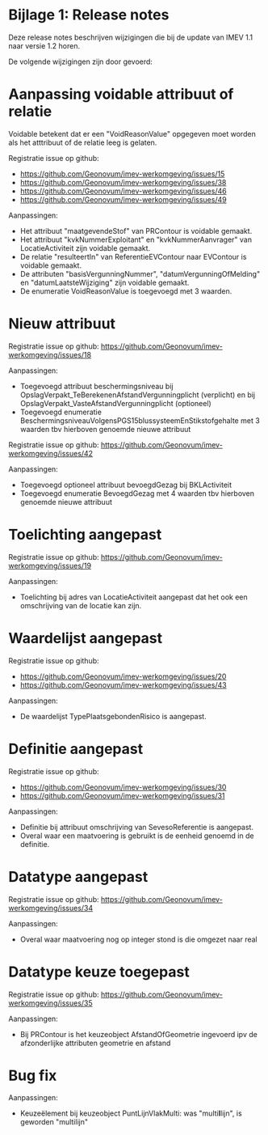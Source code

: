 Bijlage 1: Release notes
=========

Deze release notes beschrijven wijzigingen die bij de update van IMEV 1.1 naar versie 1.2 horen.


De volgende wijzigingen zijn door gevoerd:

# Aanpassing voidable attribuut of relatie

Voidable betekent dat er een "VoidReasonValue" opgegeven moet worden als het atttribuut of de relatie leeg is gelaten.

Registratie issue op github:
- https://github.com/Geonovum/imev-werkomgeving/issues/15
- https://github.com/Geonovum/imev-werkomgeving/issues/38
- https://github.com/Geonovum/imev-werkomgeving/issues/46
- https://github.com/Geonovum/imev-werkomgeving/issues/49

Aanpassingen:
- Het attribuut "maatgevendeStof" van PRContour is voidable gemaakt.
- Het attribuut "kvkNummerExploitant" en "kvkNummerAanvrager" van LocatieActiviteit zijn voidable gemaakt.
- De relatie "resulteertIn" van ReferentieEVContour naar EVContour is voidable gemaakt.
- De attributen "basisVergunningNummer", "datumVergunningOfMelding" en "datumLaatsteWijziging" zijn voidable gemaakt.
- De enumeratie VoidReasonValue is toegevoegd met 3 waarden.

# Nieuw attribuut 

Registratie issue op github: https://github.com/Geonovum/imev-werkomgeving/issues/18

Aanpassingen:
- Toegevoegd attribuut beschermingsniveau bij OpslagVerpakt_TeBerekenenAfstandVergunningplicht (verplicht) en bij OpslagVerpakt_VasteAfstandVergunningplicht (optioneel)
- Toegevoegd enumeratie BeschermingsniveauVolgensPGS15blussysteemEnStikstofgehalte met 3 waarden tbv hierboven genoemde nieuwe attribuut

Registratie issue op github: https://github.com/Geonovum/imev-werkomgeving/issues/42

Aanpassingen:
- Toegevoegd optioneel attribuut bevoegdGezag bij BKLActiviteit
- Toegevoegd enumeratie BevoegdGezag met 4 waarden tbv hierboven genoemde nieuwe attribuut

# Toelichting aangepast

Registratie issue op github: https://github.com/Geonovum/imev-werkomgeving/issues/19

Aanpassingen:
- Toelichting bij adres van LocatieActiviteit aangepast dat het ook een omschrijving van de locatie kan zijn.

# Waardelijst aangepast

Registratie issue op github:
- https://github.com/Geonovum/imev-werkomgeving/issues/20
- https://github.com/Geonovum/imev-werkomgeving/issues/43

Aanpassingen:
- De waardelijst TypePlaatsgebondenRisico is aangepast.

# Definitie aangepast

Registratie issue op github:
- https://github.com/Geonovum/imev-werkomgeving/issues/30
- https://github.com/Geonovum/imev-werkomgeving/issues/31

Aanpassingen:
- Definitie bij attribuut omschrijving van SevesoReferentie is aangepast.
- Overal waar een maatvoering is gebruikt is de eenheid genoemd in de definitie.

# Datatype aangepast

Registratie issue op github: https://github.com/Geonovum/imev-werkomgeving/issues/34

Aanpassingen:
- Overal waar maatvoering nog op integer stond is die omgezet naar real

# Datatype keuze toegepast

Registratie issue op github: https://github.com/Geonovum/imev-werkomgeving/issues/35

Aanpassingen:
- Bij PRContour is het keuzeobject AfstandOfGeometrie ingevoerd ipv de afzonderlijke attributen geometrie en afstand

# Bug fix

Aanpassingen:
- Keuzeëlement bij keuzeobject PuntLijnVlakMulti: was "multi**l**lijn", is geworden "multilijn"
